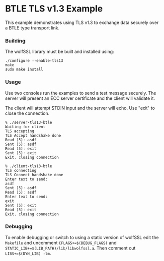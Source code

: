# BTLE TLS v1.3 Example

This example demonstrates using TLS v1.3 to exchange data securely over a BTLE type transport link.

### Building

The wolfSSL library must be built and installed using:

```
./configure --enable-tls13
make
sudo make install
```

### Usage

Use two consoles run the examples to send a test message securely. The server will present an ECC server certificate and the client will validate it.

The client will attempt STDIN input and the server will echo. Use "exit" to close the connection.

```
% ./server-tls13-btle
Waiting for client
TLS accepting
TLS Accept handshake done
Read (5): asdf
Sent (5): asdf
Read (5): exit
Sent (5): exit
Exit, closing connection
```

```
% ./client-tls13-btle
TLS connecting
TLS Connect handshake done
Enter text to send:
asdf
Sent (5): asdf
Read (5): asdf
Enter text to send:
exit
Sent (5): exit
Read (5): exit
Exit, closing connection
```

### Debugging

To enable debugging or switch to using a static version of wolfSSL edit the `Makefile` and uncomment `CFLAGS+=$(DEBUG_FLAGS)` and `STATIC_LIB+=$(LIB_PATH)/lib/libwolfssl.a`. Then comment out `LIBS+=$(DYN_LIB) -lm`.
